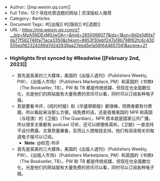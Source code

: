- Author:: [[mp.weixin.qq.com]]
- Full Title:: 12个寻找优质选题的网站 | 资深版权人推荐
- Category:: #articles
- Document Tags:: #[[出版]] #[[版权]] #[[选题]]
- URL:: https://mp.weixin.qq.com/s?__biz=MzA5NDExMjUwOA==&mid=2650066077&idx=1&sn=8d2e1d6fa7da77f582746fa71aca3350&chksm=8853f30ebf247a18b798f62fc6c430555ed162324289d7d2d2839aa27ebd5e1a56f644657041&scene=21
- ### Highlights first synced by #Readwise [[February 2nd, 2023]]
    - 首先是英美的三大媒体，美国的《出版人週刊》（Publishers Weekly, PW）、《出版人市场》（Publishers Marketplace, PM）和英国的《书商》（The Bookseller, TB）。PW 和 TB 都是传统纸媒、但现在也全面数位化，光是他们的网站就有大量免费的资讯可以看，同时可以订阅各种电子报。
    - 若是要看书评，《纽约时报》和《华盛顿邮报》都很棒，但两者都有付费牆，所以看起来没那么方便。纯免费的话，还是首推美国的 NPR 和英国（与纽澳）的《卫报》（The Guardian）。NPR 原本就是国家公共广播，所以很多文章都有 podcast 可听，还可以顺便练英听。《卫报》一直坚持不设付费牆，文章质量兼备，反而让人想掏钱支持。他们有阅读相关的每週电子报可以订阅。
        - **Note**: @标签:书评
    - 首先是英美的三大媒体，美国的《出版人週刊》（Publishers Weekly, PW）、《出版人市场》（Publishers Marketplace, PM）和英国的《书商》（The Bookseller, TB）。PW 和 TB 都是传统纸媒、但现在也全面数位化，光是他们的网站就有大量免费的资讯可以看，同时可以订阅各种电子报。
